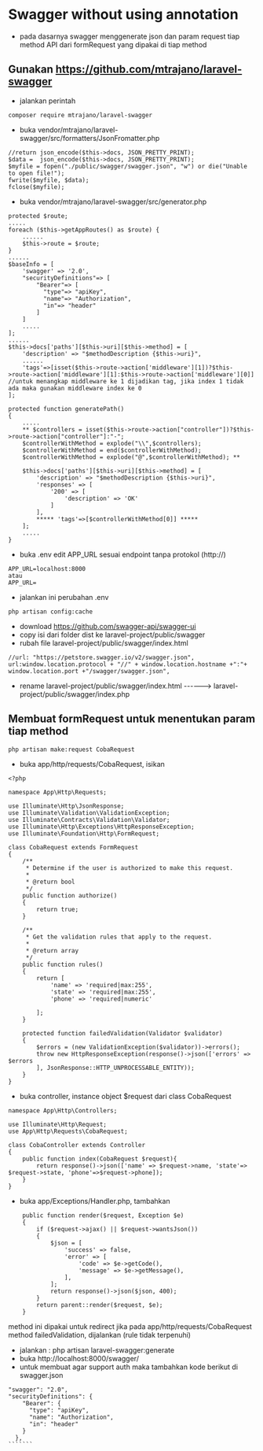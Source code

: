 # Swagger without using annotation
- pada dasarnya swagger menggenerate json dan param request tiap method API dari formRequest yang dipakai di tiap method
## Gunakan https://github.com/mtrajano/laravel-swagger
- jalankan perintah 
``````
composer require mtrajano/laravel-swagger
``````
- buka vendor/mtrajano/laravel-swagger/src/formatters/JsonFromatter.php
``````
//return json_encode($this->docs, JSON_PRETTY_PRINT);	        
$data =  json_encode($this->docs, JSON_PRETTY_PRINT);
$myfile = fopen("./public/swagger/swagger.json", "w") or die("Unable to open file!");
fwrite($myfile, $data);
fclose($myfile);
``````
- buka vendor/mtrajano/laravel-swagger/src/generator.php
``````
protected $route;
.....
foreach ($this->getAppRoutes() as $route) {
    ......
    $this->route = $route;
}
......
$baseInfo = [
    'swagger' => '2.0',
    "securityDefinitions"=> [
        "Bearer"=> [
          "type"=> "apiKey",
          "name"=> "Authorization",
          "in"=> "header"
        ]
    ]
    .....
];
......
$this->docs['paths'][$this->uri][$this->method] = [
    'description' => "$methodDescription {$this->uri}",
    ......
    'tags'=>[isset($this->route->action['middleware'][1])?$this->route->action['middleware'][1]:$this->route->action['middleware'][0]] //untuk menangkap middleware ke 1 dijadikan tag, jika index 1 tidak ada maka gunakan middleware index ke 0
];

protected function generatePath()
{
    .....
    ** $controllers = isset($this->route->action["controller"])?$this->route->action["controller"]:"-";
    $controllerWithMethod = explode("\\",$controllers);
    $controllerWithMethod = end($controllerWithMethod);
    $controllerWithMethod = explode("@",$controllerWithMethod); **

    $this->docs['paths'][$this->uri][$this->method] = [
        'description' => "$methodDescription {$this->uri}",
        'responses' => [
            '200' => [
                'description' => 'OK'
            ]
        ],
        ***** 'tags'=>[$controllerWithMethod[0]] *****
    ];
    .....
}

``````
- buka .env edit APP_URL sesuai endpoint tanpa protokol (http://)
```````
APP_URL=localhost:8000
atau
APP_URL=
```````
- jalankan ini perubahan .env
```````
php artisan config:cache
```````
- download https://github.com/swagger-api/swagger-ui
- copy isi dari folder dist ke laravel-project/public/swagger
- rubah file laravel-project/public/swagger/index.html
```````
//url: "https://petstore.swagger.io/v2/swagger.json",
url:window.location.protocol + "//" + window.location.hostname +":"+ window.location.port +"/swagger/swagger.json",
``````````
- rename laravel-project/public/swagger/index.html ------> laravel-project/public/swagger/index.php
## Membuat formRequest untuk menentukan param tiap method
```````
php artisan make:request CobaRequest
````````
- buka app/http/requests/CobaRequest, isikan
````````
<?php

namespace App\Http\Requests;

use Illuminate\Http\JsonResponse;
use Illuminate\Validation\ValidationException;
use Illuminate\Contracts\Validation\Validator;
use Illuminate\Http\Exceptions\HttpResponseException;
use Illuminate\Foundation\Http\FormRequest;

class CobaRequest extends FormRequest
{
    /**
     * Determine if the user is authorized to make this request.
     *
     * @return bool
     */
    public function authorize()
    {
        return true;
    }

    /**
     * Get the validation rules that apply to the request.
     *
     * @return array
     */
    public function rules()
    {
        return [
            'name' => 'required|max:255',
            'state' => 'required|max:255',
            'phone' => 'required|numeric'

        ];
    }

    protected function failedValidation(Validator $validator)
    {
        $errors = (new ValidationException($validator))->errors();
        throw new HttpResponseException(response()->json(['errors' => $errors
        ], JsonResponse::HTTP_UNPROCESSABLE_ENTITY));
    }
}
````````
- buka controller, instance object $request dari class CobaRequest 
```````
namespace App\Http\Controllers;

use Illuminate\Http\Request;
use App\Http\Requests\CobaRequest;

class CobaController extends Controller
{
    public function index(CobaRequest $request){
        return response()->json(['name' => $request->name, 'state'=> $request->state, 'phone'=>$request->phone]); 
    }
}

````````
- buka app/Exceptions/Handler.php, tambahkan
```````
    public function render($request, Exception $e)
    {
        if ($request->ajax() || $request->wantsJson())
        {
            $json = [
                'success' => false,
                'error' => [
                    'code' => $e->getCode(),
                    'message' => $e->getMessage(),
                ],
            ];
            return response()->json($json, 400);
        }
        return parent::render($request, $e);
    }
````````
method ini dipakai untuk redirect jika pada app/http/requests/CobaRequest method failedValidation, dijalankan (rule tidak terpenuhi)
- jalankan : php artisan laravel-swagger:generate
- buka http://localhost:8000/swagger/
- untuk membuat agar support auth maka tambahkan kode berikut di swagger.json
`````````
"swagger": "2.0",
"securityDefinitions": {
    "Bearer": {
      "type": "apiKey",
      "name": "Authorization",
      "in": "header"
    }
  },
```````
